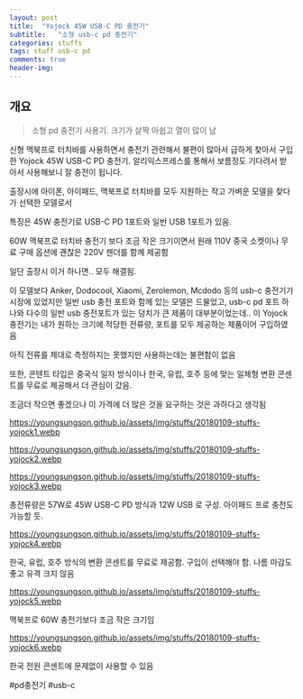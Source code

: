 ```yaml
---
layout: post
title:  "Yojock 45W USB-C PD 충전기"
subtitle:   "소형 usb-c pd 충전기"
categories: stuffs
tags: stuff usb-c pd 
comments: true
header-img: 
---
```


## 개요
> 소형 pd 충전기 사용기. 크기가 살짝 아쉽고 열이 많이 남 

신형 맥북프로 터치바를 사용하면서 충전기 관련해서 불편이 많아서 급하게 찾아서 구입한 Yojock 45W USB-C PD 충전기. 알리익스프레스를 통해서 보름정도 기다려서 받아서 사용해보니 잘 충전이 됩니다.

출장시에 아이폰, 아이패드, 맥북프로 터치바를 모두 지원하는 작고 가벼운 모델을 찾다가 선택한 모델로서

특징은 45W 충전기로 USB-C PD 1포트와 일반 USB 1포트가 있음.

60W 맥북프로 터치바 충전기 보다 조금 작은 크기이면서 원래 110V 중국 소켓이나 무료 구매 옵션에 괜찮은 220V 젠더를 함께 제공함

일단 출장시 이거 하나면.. 모두 해결됨.

이 모델보다 Anker, Dodocool, Xiaomi, Zerolemon, Mcdodo 등의 usb-c 충전기가 시장에 있었지만 일반 usb 충전 포트와 함께 있는 모델은 드물었고, usb-c pd 포트 하나와 다수의 일반 usb 충전포트가 있는 덩치가 큰 제품이 대부분이었는데.. 이 Yojock 충전기는 내가 원하는 크기에 적당한 전류량, 포트를 모두 제공하는 제품이어 구입하였음

아직 전류를 제대로 측정하지는 못했지만 사용하는데는 불편함이 없음

또한, 콘텐트 타입은 중국식 일자 방식이나 한국, 유럽, 호주 등에 맞는 일체형 변환 콘센트를 무료로 제공해서 더 관심이 갔음.

조금더 작으면 좋겠으나 이 가격에 더 많은 것을 요구하는 것은 과하다고 생각됨



 https://youngsungson.github.io/assets/img/stuffs/20180109-stuffs-yojock1.webp

 https://youngsungson.github.io/assets/img/stuffs/20180109-stuffs-yojock2.webp

 https://youngsungson.github.io/assets/img/stuffs/20180109-stuffs-yojock3.webp


총전류량은 57W로 45W  USB-C PD 방식과 12W USB 로 구성. 아이패드 프로 충전도 가능할 듯.

 

https://youngsungson.github.io/assets/img/stuffs/20180109-stuffs-yojock4.webp

한국, 유럽, 호주 방식의 변환 콘센트를 무료로 제공함. 구입이 선택해야 함. 나름 마감도 좋고 유격 크지 않음

 

https://youngsungson.github.io/assets/img/stuffs/20180109-stuffs-yojock5.webp

맥북프로 60W 충전기보다 조금 작은 크기임

 

https://youngsungson.github.io/assets/img/stuffs/20180109-stuffs-yojock6.webp

한국 전원 콘센트에 문제없이 사용할 수 있음

#pd충전기 #usb-c
